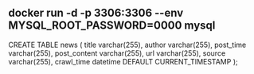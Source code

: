 docker run -d -p 3306:3306 --env MYSQL_ROOT_PASSWORD=0000 mysql
-------------
CREATE TABLE news (
    title varchar(255),
    author varchar(255),
    post_time varchar(255),
    post_content varchar(255),
    url varchar(255),
    source varchar(255),
    crawl_time datetime DEFAULT CURRENT_TIMESTAMP
);